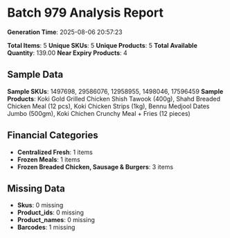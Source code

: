 # Batch 979 Analysis Report

**Generation Time**: 2025-08-06 20:57:23

**Total Items**: 5
**Unique SKUs**: 5
**Unique Products**: 5
**Total Available Quantity**: 139.00
**Near Expiry Products**: 4

## Sample Data
**Sample SKUs**: 1497698, 29586076, 12958955, 1498046, 17596459
**Sample Products**: Koki Gold Grilled Chicken Shish Tawook (400g), Shahd Breaded Chicken Meal (12 pcs), Koki Chicken Strips (1kg), Bennu Medjool Dates Jumbo (500gm), Koki Chichen Crunchy Meal + Fries (12 pieces)

## Financial Categories
- **Centralized Fresh**: 1 items
- **Frozen Meals**: 1 items
- **Frozen Breaded Chicken, Sausage & Burgers**: 3 items

## Missing Data
- **Skus**: 0 missing
- **Product_ids**: 0 missing
- **Product_names**: 0 missing
- **Barcodes**: 1 missing
